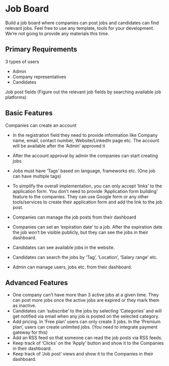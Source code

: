 # Job Board
Build a job board where companies can post jobs and candidates can find relevant jobs.
Feel free to use any template, tools for your development. We’re not going to provide any materials this time.

## Primary Requirements
3 types of users
- Admin
- Company representatives
- Candidates

Job post fields (Figure out the relevant job fields by searching available job platforms)

## Basic Features
Companies can create an account

- In the registration field they need to provide information like Company name, email, contact number, Website/LinkedIn page etc.
The account will be available after the ‘Admin’ approved it 

- After the account approval by admin the companies can start creating jobs 

- Jobs must have ‘Tags’ based on language, frameworks etc. (One job can have multiple tags)
- To simplify the overall implementation, you can only accept ‘links’ to the application form. You don’t need to provide ‘Application form building’ feature to the companies. They can use Google form or any other tools/services to create their application form and add the link to the job post.
- Companies can manage the job posts from their dashboard
- Companies can set an ‘expiration date’ to a job. After the expiration date the job won’t be visible publicly, but they can see the jobs in their dashboard.
- Candidates can see available jobs in the website.
- Candidates can search the jobs by ‘Tag’, ‘Location’, ‘Salary range’ etc.
- Admin can manage users, jobs etc. from their dashboard.

## Advanced Features
- One company can’t have more than 3 active jobs at a given time. They can post more jobs once the active jobs are expired or they mark them as inactive.
- Candidates can ‘subscribe’ to the jobs by selecting ‘Categories’ and will get notified via email when any job is posted on the selected category.
- Add pricing. In ‘Free plan’ users can only create 3 jobs. In the ‘Premium plan’, users can create unlimited jobs. (You need to integrate payment gateway for this)
- Add an RSS feed so that someone can read the job posts via RSS feeds.
- Keep track of ‘Clicks’ on the ‘Apply’ button and show it to the Companies in their dashboard.
- Keep track of ‘Job post’ views and show it to the Companies in their dashboard.